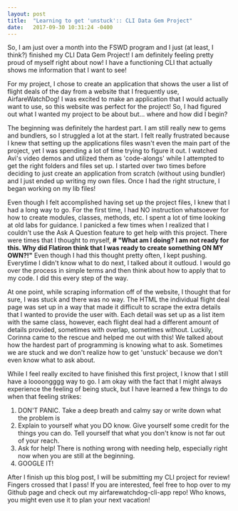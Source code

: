 ```yaml
---
layout: post
title:  "Learning to get 'unstuck':: CLI Data Gem Project"
date:   2017-09-30 10:31:24 -0400
---
```



So, I am just over a month into the FSWD program and I just (at least, I think?) finished my CLI Data Gem Project! I am definitely feeling pretty proud of myself right about now! I have a functioning CLI that actually shows me information that I want to see! 

For my project, I chose to create an application that shows the user a list of flight deals of the day from a website that I frequently use, AirfareWatchDog! I was excited to make an application that I would actually want to use, so this website was perfect for the project! So, I had figured out what I wanted my project to be about but... where and how did I begin?

The beginning was definitely the hardest part. I am still really new to gems and bundlers, so I struggled a lot at the start. I felt really frustrated because I knew that setting up the applications files wasn't even the main part of the project, yet I was spending a lot of time trying to figure it out. I watched Avi's video demos and utilized them as 'code-alongs' while I attempted to get the right folders and files set up. I started over two times before deciding to just create an application from scratch (without using bundler) and I just ended up writing my own files. Once I had the right structure, I began working on my lib files!

Even though I felt accomplished having set up the project files, I knew that I had a long way to go. For the first time, I had NO instruction whatsoever for how to create modules, classes, methods, etc. I spent a lot of time looking at old labs for guidance. I panicked a few times when I realized that I couldn't use the Ask A Question feature to get help with this project. There were times that I thought to myself, 
**# "What am I doing? I am not ready for this. Why did Flatiron think that I was ready to create something ON MY OWN?!"** 
Even though I had this thought pretty often, I kept pushing. Everytime I didn't know what to do next, I talked about it outloud. I would go over the process in simple terms and then think about how to apply that to my code. I did this every step of the way. 

At one point, while scraping information off of the website, I thought that for sure, I was stuck and there was no way. The HTML the individual flight deal page was set up in a way that made it difficult to scrape the extra details that I wanted to provide the user with. Each detail was set up as a list item with the same class, however, each flight deal had a different amount of details provided, sometimes with overlap, sometimes without. Luckily, Corinna came to the rescue and helped me out with this! We talked about how the hardest part of programming is knowing what to ask. Sometimes we are stuck and we don't realize how to get 'unstuck' because we don't even know what to ask about.

While I feel really excited to have finished this first project, I know that I still have a loooongggg way to go. I am okay with the fact that I might always experience the feeling of being stuck, but I have learned a few things to do when that feeling strikes:
1. DON'T PANIC. Take a deep breath and calmy say or write down what the problem is
2. Explain to yourself what you DO know. Give yourself some credit for the things you can do. Tell yourself that what you don't know is not far out of your reach.
3. Ask for help! There is nothing wrong with needing help, especially right now when you are still at the beginning.
4. GOOGLE IT! 


After I finish up this blog post, I will be submitting my CLI project for review! Fingers crossed that I pass! If you are interested, feel free to hop over to my Github page and check out my airfarewatchdog-cli-app repo! Who knows, you might even use it to plan your next vacation!


